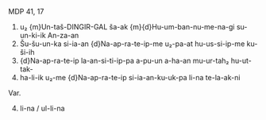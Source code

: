 MDP 41, 17
1. u₂ {m}Un-taš-DINGIR-GAL ša-ak {m}{d}Hu-um-ban-nu-me-na-gi su-un-ki-ik An-za-an
2. Šu-šu-un-ka si-ia-an {d}Na-ap-ra-te-ip-me u₂-pa-at hu-us-si-ip-me ku-ši-ih
3. {d}Na-ap-ra-te-ip la-an-si-ti-ip-pa a-pu-un a-ha-an mu-ur-tah₂ hu-ut-tak-
4. ha-li-ik u₂-me {d}Na-ap-ra-te-ip si-ia-an-ku-uk-pa li-na te-la-ak-ni
   
Var.

4. li-na / ul-li-na
